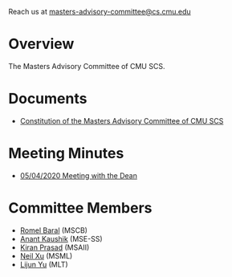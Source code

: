 Reach us at [masters-advisory-committee@cs.cmu.edu](mailto:masters-advisory-committee@cs.cmu.edu)

# Overview

The Masters Advisory Committee of CMU SCS.

# Documents

- [Constitution of the Masters Advisory Committee of CMU SCS]()

# Meeting Minutes

- [05/04/2020 Meeting with the Dean]()

# Committee Members

- [Romel Baral](mailto:rbaral@andrew.cmu.edu) (MSCB)
- [Anant Kaushik](mailto:anantk@andrew.cmu.edu) (MSE-SS)
- [Kiran Prasad](mailto:Kiranpra@cs.cmu.edu) (MSAII)
- [Neil Xu](mailto:ziyux@cs.cmu.edu) (MSML)
- [Lijun Yu](mailto:lijun@cmu.edu) (MLT)
